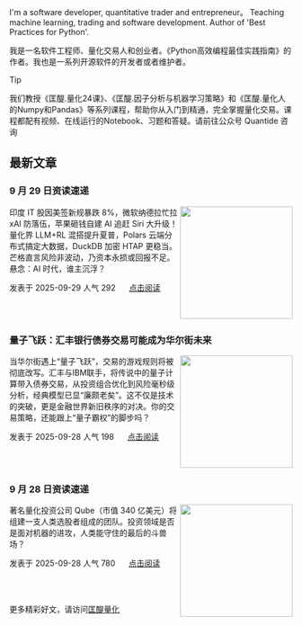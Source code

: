 I'm a software developer, quantitative trader and entrepreneur。 Teaching machine learning, trading and software development. Author of 'Best Practices for Python'. 

我是一名软件工程师、量化交易人和创业者。《Python高效编程最佳实践指南》的作者。我也是一系列开源软件的开发者或者维护者。
>[!tip]
>我们教授《匡醍.量化24课》、《匡醍.因子分析与机器学习策略》和《匡醍.量化人的Numpy和Pandas》等系列课程，帮助你从入门到精通，完全掌握量化交易。课程都配有视频、在线运行的Notebook、习题和答疑。请前往公众号 Quantide 咨询

## 最新文章

<div class="as-grid m-t-md">
<div class="card-columns">
    
<div>
<h3>9 月 29 日资读速递</h3>
<img src="https://images.jieyu.ai/images/hot/mybook/women-sweatshirt-indoor.jpg" style="height: 200px" align="right"/>
<p>印度 IT 股因美签新规暴跌 8%，微软纳德拉忙拉 xAI 防落伍，苹果砸钱自建 AI 追赶 Siri 大升级！量化界 LLM+RL 混搭提升夏普，Polars 云端分布式搞定大数据，DuckDB 加密 HTAP 更稳当。芒格直言风险非波动，乃资本永损或回报不足。悬念：AI 时代，谁主沉浮？</p>

<p><span style="margin-right:20px">发表于 2025-09-29 人气 292 </span><span><a href="https://www.jieyu.ai/articles/express/九月/0929/">点击阅读</a></span></p>

</div><!--end-article-->
<br/>
<br/>


<div>
<h3>量子飞跃：汇丰银行债券交易可能成为华尔街未来</h3>
<img src="https://cdn.jsdelivr.net/gh/zillionare/imgbed2@main/images/2025/09/quantum.jpeg" style="height: 200px" align="right"/>
<p>当华尔街遇上“量子飞跃”，交易的游戏规则将被彻底改写。汇丰与IBM联手，将传说中的量子计算带入债券交易，从投资组合优化到风险毫秒级分析，经典模型已显“廉颇老矣”。这不仅是技术的突破，更是金融世界新旧秩序的对决。你的交易策略，还能跟上“量子霸权”的脚步吗？</p>

<p><span style="margin-right:20px">发表于 2025-09-28 人气 198 </span><span><a href="https://www.jieyu.ai/blog/posts/others/quantumn-computing-break-through/">点击阅读</a></span></p>

</div><!--end-article-->
<br/>
<br/>


<div>
<h3>9 月 28 日资读速递</h3>
<img src="https://images.jieyu.ai/images/hot/mybook/girl-hold-book-face.jpg" style="height: 200px" align="right"/>
<p>著名量化投资公司 Qube（市值 340 亿美元）将组建一支人类选股者组成的团队。投资领域是否是面对机器的进攻，人类能守住的最后的斗兽场？</p>

<p><span style="margin-right:20px">发表于 2025-09-28 人气 780 </span><span><a href="https://www.jieyu.ai/articles/express/九月/0928/">点击阅读</a></span></p>

</div><!--end-article-->
<br/>
<br/>

</div>
</div>

更多精彩好文，请访问[匡醍量化](https://www.jieyu.ai)

